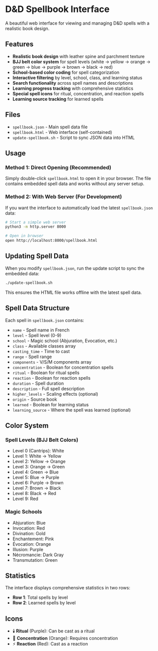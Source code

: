 # D&D Spellbook Interface

A beautiful web interface for viewing and managing D&D spells with a realistic book design.

## Features

- **Realistic book design** with leather spine and parchment texture
- **BJJ belt color system** for spell levels (white → yellow → orange → green → blue → purple → brown → black → red)
- **School-based color coding** for spell categorization
- **Interactive filtering** by level, school, class, and learning status
- **Search functionality** across spell names and descriptions
- **Learning progress tracking** with comprehensive statistics
- **Special spell icons** for ritual, concentration, and reaction spells
- **Learning source tracking** for learned spells

## Files

- `spellbook.json` - Main spell data file
- `spellbook.html` - Web interface (self-contained)
- `update-spellbook.sh` - Script to sync JSON data into HTML

## Usage

### Method 1: Direct Opening (Recommended)
Simply double-click `spellbook.html` to open it in your browser. The file contains embedded spell data and works without any server setup.

### Method 2: With Web Server (For Development)
If you want the interface to automatically load the latest `spellbook.json` data:

```bash
# Start a simple web server
python3 -m http.server 8000

# Open in browser
open http://localhost:8000/spellbook.html
```

## Updating Spell Data

When you modify `spellbook.json`, run the update script to sync the embedded data:

```bash
./update-spellbook.sh
```

This ensures the HTML file works offline with the latest spell data.

## Spell Data Structure

Each spell in `spellbook.json` contains:
- `name` - Spell name in French
- `level` - Spell level (0-9)
- `school` - Magic school (Abjuration, Evocation, etc.)
- `class` - Available classes array
- `casting_time` - Time to cast
- `range` - Spell range
- `components` - V/S/M components array
- `concentration` - Boolean for concentration spells
- `ritual` - Boolean for ritual spells
- `reaction` - Boolean for reaction spells
- `duration` - Spell duration
- `description` - Full spell description
- `higher_levels` - Scaling effects (optional)
- `origin` - Source book
- `learned` - Boolean for learning status
- `learning_source` - Where the spell was learned (optional)

## Color System

### Spell Levels (BJJ Belt Colors)
- Level 0 (Cantrips): White
- Level 1: White → Yellow
- Level 2: Yellow → Orange  
- Level 3: Orange → Green
- Level 4: Green → Blue
- Level 5: Blue → Purple
- Level 6: Purple → Brown
- Level 7: Brown → Black
- Level 8: Black → Red
- Level 9: Red

### Magic Schools
- Abjuration: Blue
- Invocation: Red
- Divination: Gold
- Enchantement: Pink
- Évocation: Orange
- Illusion: Purple
- Nécromancie: Dark Gray
- Transmutation: Green

## Statistics

The interface displays comprehensive statistics in two rows:
- **Row 1**: Total spells by level
- **Row 2**: Learned spells by level

## Icons

- 🕯️ **Ritual** (Purple): Can be cast as a ritual
- 🧠 **Concentration** (Orange): Requires concentration
- ⚡ **Reaction** (Red): Cast as a reaction